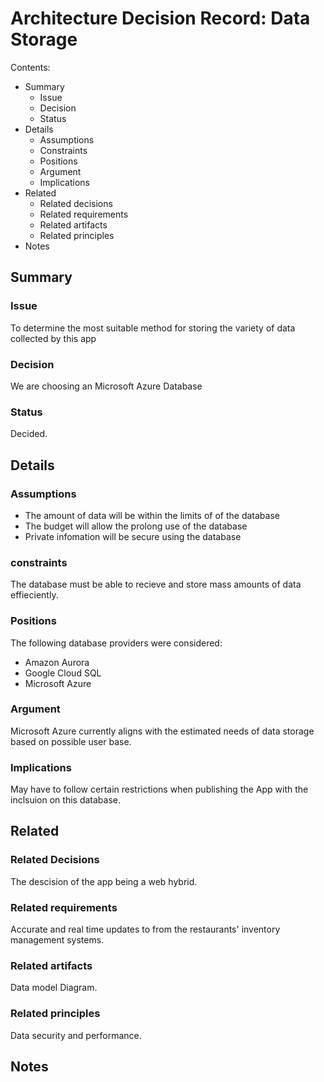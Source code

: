 # Architecture Decision Record: Data Storage

Contents:

- Summary
  - Issue
  - Decision
  - Status
- Details
  - Assumptions
  - Constraints
  - Positions
  - Argument
  - Implications
- Related
  - Related decisions
  - Related requirements
  - Related artifacts
  - Related principles
- Notes

## Summary

### Issue

To determine the most suitable method for storing the variety of data collected by this app

### Decision

We are choosing an Microsoft Azure Database

### Status

Decided.

## Details

### Assumptions

- The amount of data will be within the limits of of the database
- The budget will allow the prolong use of the database
- Private infomation will be secure using the database

### constraints

The database must be able to recieve and store mass amounts of data effieciently.

### Positions

The following database providers were considered:

- Amazon Aurora
- Google Cloud SQL
- Microsoft Azure

### Argument

Microsoft Azure currently aligns with the estimated needs of data storage based on possible user base.

### Implications

May have to follow certain restrictions when publishing the App with the inclsuion on this database.

## Related

### Related Decisions

The descision of the app being a web hybrid.

### Related requirements

Accurate and real time updates to from the restaurants' inventory management systems.

### Related artifacts

Data model Diagram.

### Related principles

Data security and performance.

## Notes
